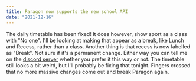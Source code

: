 ```yaml
---
title: Paragon now supports the new school API
date: "2021-12-16"
---
```

The daily timetable has been fixed! It does however, show sport as a class with "No one". I'll be looking at making that appear as a break, like Lunch and Recess, rather than a class. Another thing is that recess is now labelled as "Break". Not sure if it's a permanent change. Either way you can tell me on the [discord server](https://discord.gg/Hkd8UWUFuj) whether you prefer it this way or not. The timetable still looks a bit weird, but I'll probably be fixing that tonight. Fingers crossed that no more massive changes come out and break Paragon again.